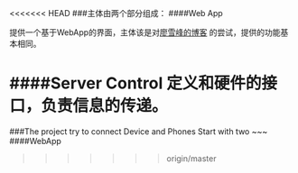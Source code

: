 <<<<<<< HEAD
###主体由两个部分组成：
####Web App

提供一个基于WebApp的界面，主体该是对[廖雪峰的博客](http://www.liaoxuefeng.com/wiki/001374738125095c955c1e6d8bb493182103fac9270762a000)
的尝试，提供的功能基本相同。

####Server Control
定义和硬件的接口，负责信息的传递。
=======
###The project try to connect Device and Phones
Start with two ~~~
####WebApp


>>>>>>> origin/master
